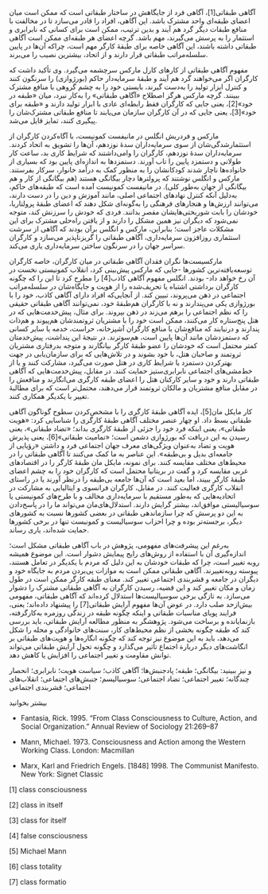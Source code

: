  آگاهی طبقاتی[1]، آگاهی فرد از جایگاهش در ساختار طبقاتی است که ممکن است میان اعضای طبقه‌ای واحد مشترک باشد. این آگاهی، افراد را قادر می‌سازد تا در مخالفت با منافع طبقات دیگر گرد هم آیند و بدین ترتیب، ممکن است برای کسانی که نابرابری و استثمار را به پرسش می‌گیرند، مهم باشد. گرچه اعضای هر طبقه‌ای ممکن است آگاهی طبقاتی داشته باشند، این آگاهی خاصه برای طبقۀ کارگر مهم است، چراکه آن‌ها در پایین سلسله‌مراتب طبقاتی قرار دارند و از اتحاد، بیشترین نصیب را می‌برند.

مفهوم آگاهی طبقاتی از کارهای کارل مارکس سرچشمه می‌گیرد. وی تأکید داشت که کارگران اگر می‌خواهند گرد هم آیند و طبقۀ سرمایه‌دار حاکم (بورژوازی) را سرنگون‌ کنند و کنترل ابزار تولید را به‌دست ‌گیرند، بایستی خود را به چشم گروهی با منافع مشترک ببینند. گرچه مارکس هرگز اصطلاح «آگاهی طبقاتی» را به‌کار نبرد، میان «طبقه در خود»[2]، یعنی جایی که کارگران فقط رابطه‌ای عادی با ابزار تولید دارند و «طبقه برای خود»[3]، یعنی جایی که در آن کارگران سازمان می‌یابند تا منافع طبقاتی مشترک‌شان را پیگیری کنند، تمایز قایل می‌شد.

 مارکس و فردریش انگلس در مانیفست کمونیست، با آگاه‌کردن کارگران از استثمارشدگی‌شان از سوی سرمایه‌داران سدۀ نوزدهم، آن‌ها را تشویق به اتحاد کردند. سرمایه‌داران سدۀ نوزدهم، کارگران را وامی‌داشتند که شرایط کاری بد، ساعت کار طولانی و دستمزد پایین را تاب آورند. دستمزدها به اندازه‌ای پایین بود که بسیاری از خانواده‌ها ناچار شدند کودکانشان را به منظور کمک به درآمد خانوار، سرکار بفرستند. مارکس و انگلس نوشتند که پرولترها دچار بیگانگی هستند (هم بیگانگی از کار و هم بیگانگی از جهان به‌طور کلی). در مانیفست کمونیست آمده است که طبقه‌های حاکم، به‌دلیل آنکه کنترل نهادهای اجتماعی اصلی، مانند آموزش و دین را در دست دارند، می‌توانند ارزش‌ها و هنجارهای فرهنگی را به‌گونه‌ای شکل دهند که اعضای طبقۀ پرولتاریا، خودشان را بابت شوربختی‌هایشان مقصر بدانند. فردی که خودش را سرزنش کند، متوجه نمی‌شود که دیگران نیز همین مشکل را دارند و از یافتن راه‌حلی مشترک برای این مشکلات عاجز است؛ بنابراین، مارکس و انگلس برآن بودند که آگاهی از سرشت استثماری روزافزون سرمایه‌داری، آگاهی طبقاتی را گریزناپذیر می‌سازد و کارگران سراسر جهان را در سرنگون ساختن سرمایه‌داری یاری می‌کند.

مارکسیست‌ها نگران فقدان آگاهی طبقاتی در میان کارگران، خاصه کارگران توسعه‌یافته‌ترین کشورها -جایی که مارکس پیش‌بینی کرد، انقلاب کمونیستی نخست در آن رخ خواهد داد- بودند. انگلس مفهوم آگاهی کاذب[4] را مطرح کرد تا این را که چگونه کارگران برداشتی اشتباه یا تحریف‌شده را از هویت و جایگاه‌شان در سلسله‌مراتب اجتماعی در ذهن می‌پروند، تبیین کند. از آنجایی‌که افراد دارای آگاهی کاذب، خود را با بورژوازی یکی می‌پندارند و نه با کارگران هم‌طبقۀ خود، نمی‌توانند آگاهی طبقاتی حقیقی را که نظم اجتماعی را برهم می‌زند در ذهن بپروند. برای مثال، پیش‌خدمت‌هایی که در هتل پنج‌ستاره کار می‌کنند، ممکن است خود را با مشتریان ثروتمندشان هم‌پیوند و هم‌ذات پندارند و درنیابند که منافع‌شان با منافع کارگران آشپزخانه، حراست، خدمه یا سایر کسانی که دستمزدشان مانند آن‌ها پایین است، هم‌سوترند. در نتیجۀ این پنداشت، پیش‌خدمتان کمتر محتمل است که خودشان را عضو طبقۀ کارگر بیانگارند و متوجه بدرفتاری مشتریان ثروتمند و صاحبان هتل، با خود بشوند و در تلاش‌هایی که برای سازمان‌یابی در جهت بهترکردن دستمزد یا شرایط کاری در هتل صورت می‌گیرد، مشارکت کنند و یا از خط‌مشی‌های اجتماعی نابرابری‌ستیز حمایت کنند. در مقابل، پیش‌خدمت‌هایی که آگاهی طبقاتی دارند و خود و سایر کارکنان هتل را اعضای طبقه کارگری می‌انگارند و منافعش را در مقابل منافع مشتریان و مالکان ثروتمند قرار می‌دهند، محتمل‌تر است که برای مطالبۀ تغییر با یکدیگر همکاری کنند.

 کار مایکل مان[5]، ایده آگاهی طبقۀ کارگری را با مشخص‌کردن سطوح گوناگون آگاهی طبقاتی بسط داد. او چهار عنصر مختلف آگاهی طبقۀ کارگری را شناسایی کرد: «هویت طبقاتی»، یعنی اینکه فرد خود را جزئی از طبقۀ کارگری بداند؛ «تضاد طبقاتی»، یعنی رسیدن به این دریافت که بورژوازی دشمن است؛ «تمامیت طبقاتی»[6]، یعنی پذیرش هویت و تضاد به‌عنوان ویژگی‌های معرف جهان اجتماعی فرد و داشتن «رؤیایی از جامعه‌ای بدیل و بی‌طبقه». این عناصر به ما کمک می‌کنند تا آگاهی طبقاتی را در محیط‌های مختلف مقایسه کنند. برای نمونه، مایکل مان طبقۀ کارگر را در اقتصادهای غربی مقایسه کرد و گفت در بریتانیا محتمل است که کارگران خود را به چشم اعضای طبقۀ کارگر ببیند، اما بعید است که آن‌ها جامعه بی‌طبقه را درنظر آورند یا در راستای انقلاب کارگری فعالیت کنند. در مقابل، کارگران فرانسوی و ایتالیایی به مشارکت در اتحادیه‌هایی که به‌طور مستقیم با سرمایه‌داری مخالف و با طرح‌های کمونیستی یا سوسیالیستی موافق‌اند، بیشتر گرایش دارند. استدلال‌های‌مان می‌تواند ما را در پاسخ‌دادن به این دو پرسش که چرا سازماندهی طبقاتی در بعضی کشورها نسبت به کشورهای دیگر، برجسته‌تر بوده و چرا احزاب سوسیالیست و کمونیست تنها در برخی کشورها حمایت شده‌اند، یاری رساند.

 به‌رغم این پیشرفت‌های مفهومی، پژوهش در باب آگاهی طبقاتی مشکل است؛ اندازه‌گیری آن با استفاده از روش‌های رایج پیمایش دشوار است. این موضوع همیشه روبه‌ تغییر است، چرا که طبقات خودشان به این دلیل که مردم با یکدیگر در تعامل هستند، پیوسته روبه‌تغییرند. آگاهی طبقاتی ممکن است به موازات پی‌بردن مردم به جایگاه خود و دیگران در جامعه و قشربندی اجتماعی تغییر کند. معنای طبقه کارگر ممکن است در طول زمان و مکان تغییر کند و این قضیه، رسیدن کارگران به آگاهی طبقاتی مشترک را دشوار می‌سازد. به تازگی برخی سوسیالیست‌ها استدلال کرده‌اند که آگاهی طبقاتی، مفهومی بیش‌ازحد صلب دارد. در عوض آن‌ها مفهوم آرایش طبقاتی[7] را پیشنهاد داده‌اند؛ یعنی، فرایند پویای مناسبات طبقاتی و اینکه چگونه طبقه در زندگی روزمره به‌کارگرفته، بازنمایانده و برساخت می‌شود. پژوهشگر به منظور مطالعه آرایش طبقاتی، باید بررسی کند که طبقه چگونه بخشی از نظم محیط‌های کار، سنت‌های خانوادگی و محله را شکل می‌دهد، باید به این موضوع نیز توجه کند که چگونه انگاره‌ها و هویت‌های طبقاتی بر انگاشت‌های دیگر دربارة اجتماع تأثیر می‌گذارد و چگونه تحول آرایش طبقاتی می‌تواند توانش مقاومت و تغییر اجتماعی را افزایش یا کاهش دهد.

  


 و نیز ببینید: بیگانگی؛ طبقه؛ پادجنبش‌ها؛ آگاهی کاذب؛ سیاست هویت؛ نابرابری؛ انحصار چندگانه؛ تغییر اجتماعی؛ تضاد اجتماعی؛ سوسیالیسم؛ جنبش‌های اجتماعی؛ انقلاب‌های اجتماعی؛ قشربندی اجتماعی

  


بیشتر بخوانید

  


- Fantasia, Rick. 1995. “From Class Consciousness to Culture, Action, and Social Organization.” Annual Review of Sociology 21:269–87

- Mann, Michael. 1973. Consciousness and Action among the Western Working Class. London: Macmillan

- Marx, Karl and Friedrich Engels. [1848] 1998. The Communist Manifesto. New York: Signet Classic

  


[1] class consciousness 

[2] class in itself

[3] class for itself

[4] false consciousness

[5] Michael Mann

[6] class totality

[7] class formatio

 

 